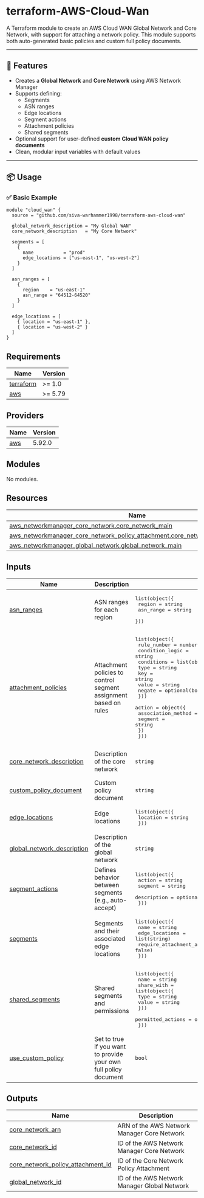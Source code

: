 # terraform-AWS-Cloud-Wan

A Terraform module to create an AWS Cloud WAN Global Network and Core Network, with support for attaching a network policy. This module supports both auto-generated basic policies and custom full policy documents.

---

## 🚀 Features

- Creates a **Global Network** and **Core Network** using AWS Network Manager
- Supports defining:
  - Segments
  - ASN ranges
  - Edge locations
  - Segment actions
  - Attachment policies
  - Shared segments
- Optional support for user-defined **custom Cloud WAN policy documents**
- Clean, modular input variables with default values

---

## 📦 Usage

### ✅ Basic Example

```hcl
module "cloud_wan" {
  source = "github.com/siva-warhammer1998/terraform-aws-cloud-wan"

  global_network_description = "My Global WAN"
  core_network_description   = "My Core Network"

  segments = [
    {
      name           = "prod"
      edge_locations = ["us-east-1", "us-west-2"]
    }
  ]

  asn_ranges = [
    {
      region    = "us-east-1"
      asn_range = "64512-64520"
    }
  ]

  edge_locations = [
    { location = "us-east-1" },
    { location = "us-west-2" }
  ]
}
```

<!-- BEGIN_TF_DOCS -->
## Requirements

| Name | Version |
|------|---------|
| <a name="requirement_terraform"></a> [terraform](#requirement\_terraform) | >= 1.0 |
| <a name="requirement_aws"></a> [aws](#requirement\_aws) | >= 5.79 |

## Providers

| Name | Version |
|------|---------|
| <a name="provider_aws"></a> [aws](#provider\_aws) | 5.92.0 |

## Modules

No modules.

## Resources

| Name | Type |
|------|------|
| [aws_networkmanager_core_network.core_network_main](https://registry.terraform.io/providers/hashicorp/aws/latest/docs/resources/networkmanager_core_network) | resource |
| [aws_networkmanager_core_network_policy_attachment.core_network_policy_attachment](https://registry.terraform.io/providers/hashicorp/aws/latest/docs/resources/networkmanager_core_network_policy_attachment) | resource |
| [aws_networkmanager_global_network.global_network_main](https://registry.terraform.io/providers/hashicorp/aws/latest/docs/resources/networkmanager_global_network) | resource |

## Inputs

| Name | Description | Type | Default | Required |
|------|-------------|------|---------|:--------:|
| <a name="input_asn_ranges"></a> [asn\_ranges](#input\_asn\_ranges) | ASN ranges for each region | <pre>list(object({<br/>    region    = string<br/>    asn_range = string<br/>  }))</pre> | n/a | yes |
| <a name="input_attachment_policies"></a> [attachment\_policies](#input\_attachment\_policies) | Attachment policies to control segment assignment based on rules | <pre>list(object({<br/>    rule_number     = number<br/>    condition_logic = string<br/>    conditions = list(object({<br/>      type   = string               <br/>      key    = string<br/>      value  = string<br/>      negate = optional(bool)<br/>    }))<br/>    action = object({<br/>      association_method = string  <br/>      segment            = string<br/>    })<br/>  }))</pre> | `[]` | no |
| <a name="input_core_network_description"></a> [core\_network\_description](#input\_core\_network\_description) | Description of the core network | `string` | `"AWS Network Manager Core Network"` | no |
| <a name="input_custom_policy_document"></a> [custom\_policy\_document](#input\_custom\_policy\_document) | Custom policy document | `string` | n/a | yes |
| <a name="input_edge_locations"></a> [edge\_locations](#input\_edge\_locations) | Edge locations | <pre>list(object({<br/>        location = string<br/>    }))</pre> | n/a | yes |
| <a name="input_global_network_description"></a> [global\_network\_description](#input\_global\_network\_description) | Description of the global network | `string` | `"AWS Network Manager Global Network"` | no |
| <a name="input_segment_actions"></a> [segment\_actions](#input\_segment\_actions) | Defines behavior between segments (e.g., auto-accept) | <pre>list(object({<br/>    action      = string<br/>    segment     = string<br/>    description = optional(string)<br/>  }))</pre> | `[]` | no |
| <a name="input_segments"></a> [segments](#input\_segments) | Segments and their associated edge locations | <pre>list(object({<br/>    name                           = string<br/>    edge_locations                 = list(string)<br/>    require_attachment_acceptance = optional(bool, false)<br/>  }))</pre> | n/a | yes |
| <a name="input_shared_segments"></a> [shared\_segments](#input\_shared\_segments) | Shared segments and permissions | <pre>list(object({<br/>    name           = string<br/>    share_with     = list(object({<br/>      type  = string   <br/>      value = string   <br/>    }))<br/>    permitted_actions = optional(list(string))<br/>  }))</pre> | `[]` | no |
| <a name="input_use_custom_policy"></a> [use\_custom\_policy](#input\_use\_custom\_policy) | Set to true if you want to provide your own full policy document | `bool` | `false` | no |

## Outputs

| Name | Description |
|------|-------------|
| <a name="output_core_network_arn"></a> [core\_network\_arn](#output\_core\_network\_arn) | ARN of the AWS Network Manager Core Network |
| <a name="output_core_network_id"></a> [core\_network\_id](#output\_core\_network\_id) | ID of the AWS Network Manager Core Network |
| <a name="output_core_network_policy_attachment_id"></a> [core\_network\_policy\_attachment\_id](#output\_core\_network\_policy\_attachment\_id) | ID of the Core Network Policy Attachment |
| <a name="output_global_network_id"></a> [global\_network\_id](#output\_global\_network\_id) | ID of the AWS Network Manager Global Network |
